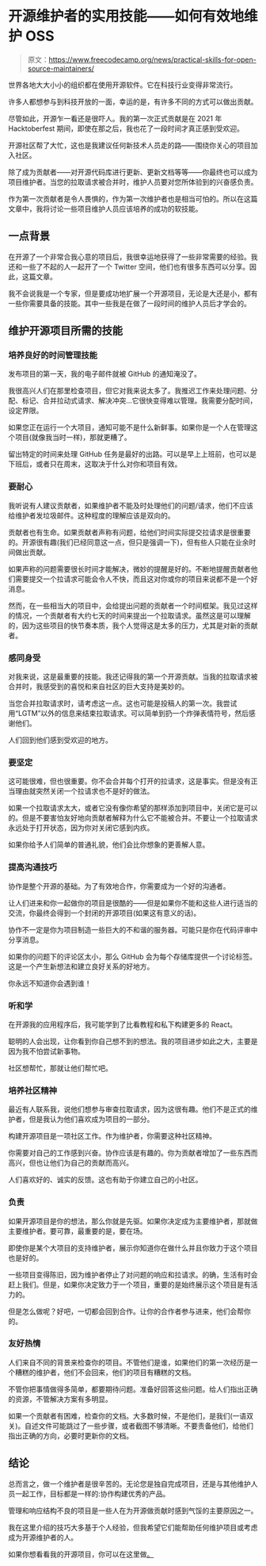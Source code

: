 # 开源维护者的实用技能——如何有效地维护 OSS

> 原文：<https://www.freecodecamp.org/news/practical-skills-for-open-source-maintainers/>

世界各地大大小小的组织都在使用开源软件。它在科技行业变得非常流行。

许多人都想参与到科技开放的一面，幸运的是，有许多不同的方式可以做出贡献。

尽管如此，开源乍一看还是很吓人。我的第一次正式贡献是在 2021 年 Hacktoberfest 期间，即使在那之后，我也花了一段时间才真正感到受欢迎。

开源社区帮了大忙，这也是我建议任何新技术人员走的路——围绕你关心的项目加入社区。

除了成为贡献者——对开源代码库进行更新、更新文档等等——你最终也可以成为项目维护者。当您的拉取请求被合并时，维护人员要对您所体验到的兴奋感负责。

作为第一次贡献者是令人畏惧的，作为第一次维护者也是相当可怕的。所以在这篇文章中，我将讨论一些项目维护人员应该培养的成功的软技能。

## 一点背景

在开源了一个非常合我心意的项目后，我很幸运地获得了一些非常需要的经验。我还和一些了不起的人一起开了一个 Twitter 空间，他们也有很多东西可以分享。因此，这篇文章。

我不会说我是一个专家，但是要成功地扩展一个开源项目，无论是大还是小，都有一些你需要具备的技能。其中一些我是在做了一段时间的维护人员后才学会的。

## 维护开源项目所需的技能

### 培养良好的时间管理技能

发布项目的第一天，我的电子邮件就被 GitHub 的通知淹没了。

我很高兴人们在那里检查项目，但它对我来说太多了。我推迟工作来处理问题、分配、标记、合并拉动式请求、解决冲突...它很快变得难以管理。我需要分配时间，设定界限。

如果您正在运行一个大项目，通知可能不是什么新鲜事。如果你是一个人在管理这个项目(就像我当时一样)，那就更糟了。

留出特定的时间来处理 GitHub 任务是最好的出路。可以是早上上班前，也可以是下班后，或者只在周末，这取决于什么对你和项目有效。

### 要耐心

我听说有人建议贡献者，如果维护者不能及时处理他们的问题/请求，他们不应该给维护者发垃圾邮件。这种程度的理解应该是双向的。

贡献者也有生命。如果贡献者声称有问题，给他们时间实际提交拉请求是很重要的。开源很有趣(我们已经同意这一点，但只是强调一下)，但有些人只能在业余时间做出贡献。

如果声称的问题需要很长时间才能解决，微妙的提醒是好的。不断地提醒贡献者他们需要提交一个拉请求可能会令人不快，而且这对你或你的项目来说都不是一个好消息。

然而，在一些相当大的项目中，会给提出问题的贡献者一个时间框架。我见过这样的情况，一个贡献者有大约七天的时间来提出一个拉取请求。虽然这是可以理解的，因为这些项目的快节奏本质，我个人觉得这是太多的压力，尤其是对新的贡献者。

### 感同身受

对我来说，这是最重要的技能。我还记得我的第一个开源贡献。当我的拉取请求被合并时，我感受到的喜悦和来自社区的巨大支持是美妙的。

当您合并拉取请求时，请考虑这一点。这也可能是投稿人的第一次。我尝试用“LGTM”以外的信息来结束拉取请求。可以简单到扔一个炸弹表情符号，然后感谢他们。

人们回到他们感到受欢迎的地方。

### 要坚定

这可能很难，但也很重要。你不会合并每个打开的拉请求，这是事实。但是没有正当理由就突然关闭一个拉请求也不是好的做法。

如果一个拉取请求太大，或者它没有像你希望的那样添加到项目中，关闭它是可以的。但是不要害怕友好地向贡献者解释为什么它不能被合并。不要让一个拉取请求永远处于打开状态，因为你对关闭它感到内疚。

如果你给予人们简单的普通礼貌，他们会比你想象的更善解人意。

### 提高沟通技巧

协作是整个开源的基础。为了有效地合作，你需要成为一个好的沟通者。

让人们进来和你一起做你的项目是很酷的——但是如果你不能和这些人进行适当的交流，你最终会得到一个封闭的开源项目(如果这有意义的话)。

协作不一定是你为项目制造一些巨大的不和谐的服务器。可能只是你在代码评审中分享消息。

如果你的问题下的评论区太小，那么 GitHub 会为每个存储库提供一个讨论标签。这是一个产生新想法和建立良好关系的好地方。

你永远不知道你会遇到谁！

### 听和学

在开源我的应用程序后，我可能学到了比看教程和私下构建更多的 React。

聪明的人会出现，让你看到你自己想不到的想法。我的项目进步如此之大，主要是因为我不怕尝试新事物。

社区想帮忙，那就让他们帮忙吧。

### 培养社区精神

最近有人联系我，说他们想参与审查拉取请求，因为这很有趣。他们不是正式的维护者，但是我认为他们喜欢成为项目的一部分。

构建开源项目是一项社区工作。作为维护者，你需要这种社区精神。

你需要对自己的工作感到兴奋。协作应该是有趣的。你为贡献者增加了一些东西而高兴，但也让他们为自己的贡献而高兴。

人们喜欢好的、诚实的反馈。这也有助于你建立自己的小社区。

### 负责

如果开源项目是你的想法，那么你就是先驱。如果你决定成为主要维护者，那就做主要维护者。要可靠，最重要的是，要在场。

即使你是某个大项目的支持维护者，展示你知道你在做什么并且你致力于这个项目也是好的。

一些项目变得陈旧，因为维护者停止了对问题的响应和拉请求。的确，生活有时会赶上我们。但是，如果你决定致力于一个项目，重要的是始终展示这个项目是有活力的。

但是怎么做呢？好吧，一切都会回到合作。让你的合作者参与进来，他们会帮你的。

### 友好热情

人们来自不同的背景来检查你的项目。不管他们是谁，如果他们的第一次经历是一个糟糕的维护者，他们不会回来，他们的项目有糟糕的文档。

不管你把事情做得多简单，都要期待问题。准备好回答这些问题。给人们指出正确的资源，不管解决方案有多明显。

如果一个贡献者有困难，检查你的文档。大多数时候，不是他们，是我们(一语双关)。自述文件可能跳过了一些步骤，或者截图不够清晰。不要责备他们，给他们指出正确的方向，必要时更新你的文档。

## 结论

总而言之，做一个维护者是很辛苦的。无论您是独自完成项目，还是与其他维护人员一起工作，目标都是一样的:协作构建优秀的产品。

管理和响应结构不良的项目是一些人在为开源做贡献时感到气馁的主要原因之一。

我在这里介绍的技巧大多基于个人经验，但我希望它们能帮助任何维护项目或考虑成为开源维护者的人。

如果你想看看我的开源项目，你可以在这里做[。](https://github.com/Njong392/Abbreve)